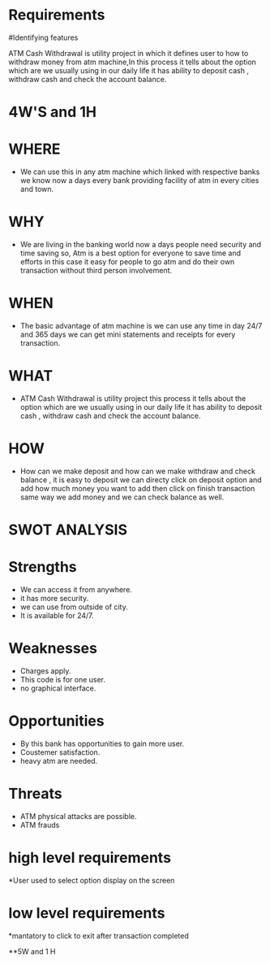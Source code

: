 # Requirements 

#Identifying features
 
 ATM Cash Withdrawal is utility project in which it defines user to how to withdraw money from atm machine,In this process it tells about the option which are we usually using in our daily life it has ability to deposit cash , withdraw cash and check the account balance.

  # 4W'S and 1H
   
   # WHERE

   * We can use this in any atm machine which linked with respective banks we know now a days every bank providing facility of   atm in every cities and town. 

   # WHY

   * We are living in the banking world now a days people need security and time saving so, Atm is a best option for everyone to save time and efforts in this case it easy for people to go atm and do their own transaction without third person involvement.

   # WHEN

   * The basic advantage of atm machine is we can use any time in day 24/7 and 365 days we can get mini statements and receipts for every transaction.

   # WHAT

   *  ATM Cash Withdrawal is utility project this process it tells about the option which are we usually using in our daily life it has ability to deposit cash , withdraw cash and check the account balance.

   # HOW

   * How can we make deposit and how can we make withdraw and check balance , it is easy  to deposit we can directy click on deposit option and add how much money you want to add then click on finish transaction same way we add money and we can check balance as well.


# SWOT ANALYSIS
 
 # Strengths
  
 * We can access it from anywhere.
 * it has more security.
 * we can use from outside of city.
 * It is available for 24/7.
  
 # Weaknesses
   
 * Charges apply.
 * This code is for one  user.
 * no graphical interface.
   
 # Opportunities
  
 * By this bank has opportunities to gain more user.
 * Coustemer satisfaction.
 * heavy atm are needed.

 # Threats
  
 * ATM physical attacks are possible.
 * ATM frauds
  

# high level requirements

  *User used to select option display on the screen


# low level requirements

 *mantatory to click to exit after transaction completed




**5W and 1 H
